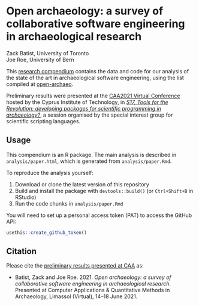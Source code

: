 # Open archaeology: a survey of collaborative software engineering in archaeological research

Zack Batist, University of Toronto  
Joe Roe, University of Bern  

This [research compendium](https://research-compendium.science/) contains the data and code for our analysis of the state of the art in archaeological software engineering, using the list compiled at [open-archaeo](https://open-archaeo.info/).

Preliminary results were presented at the [CAA2021 Virtual Conference](https://2021.caaconference.org/) hosted by the Cyprus Institute of Technology, in *[S17, Tools for the Revolution: developing packages for scientific programming in archaeology?](https://sslarch.github.io/sessions/sessioni/)*, a session organised by the special interest group for scientific scripting languages.

## Usage

This compendium is an R package.
The main analysis is described in `analysis/paper.html`, which is generated from `analysis/paper.Rmd`.

To reproduce the analysis yourself:

1. Download or clone the latest version of this repository
2. Build and install the package with `devtools::build()` (or `Ctrl+Shift+B` in RStudio)
3. Run the code chunks in `analysis/paper.Rmd`

You will need to set up a personal access token (PAT) to access the GitHub API:

```r
usethis::create_github_token()
```

## Citation

Please cite the [preliminary results presented at CAA](releases/tag/v0.1) as:

* Batist, Zack and Joe Roe. 2021. *Open archaeology: a survey of collaborative software engineering in archaeological research*. Presented at Computer Applications & Quantitative Methods in Archaeology, Limassol (Virtual), 14–18 June 2021.
